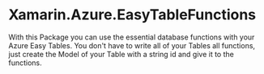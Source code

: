 # Xamarin.Azure.EasyTableFunctions
With this Package you can use the essential database functions with your Azure Easy Tables. 
You don't have to write all of your Tables all functions, just create the Model of your Table 
with a string id and give it to the functions.
